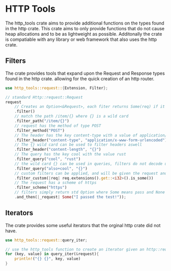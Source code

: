 # HTTP Tools
The http_tools crate aims to provide additional functions on the types found in the 
http crate. This crate aims to only provide functions that do not cause heap allocations and
to be as lightweight as possible. Additonally the crate is compatiable with any library or
web framework that also uses the http crate.

## Filters
The crate provides tools that expand upon the Request and Response types found in the http crate.
allowing for the quick creation of an http router.
```rust
use http_tools::request::{Extension, Filter};

// standard Http::request::Request
request
    // Creates an Option<&Request>, each fiter returns Some(req) if it passes and None if it fails
    .filter()
    // match the path /item/{} where {} is a wild card
    .filter_path("/item/{}")
    // request has the method of type POST
    .filter_method("POST")
    // The header has the key content-type with a value of application/x-www-form-urlencoded
    .filter_header("content-type", "application/x-www-form-urlencoded")
    // The {} wild card can be used to filter headers aswell
    .filter_header("content-length", "{}")
    // The query has the key cool with the value rust
    .filter_query("cool", "rust")
    // the wild card {} can be used in queries, filters do not decode uri encodings
    .filter_query("also+cool", "{}")
    // custom filters can be applied, and will be given the request and return a bool
    .filter_custom(|req| req.extensions().get::<i32>().is_some())
    // The request has a scheme of https
    .filter_scheme("https")
    // filters simply return std Option where Some means pass and None means failed
    .and_then(|_request| Some("I passed the test!"));
```
## Iterators
The crate provides some useful iterators that the orginal http crate did not have.
```rust
use http_tools::request::query_iter;

// use the http_tools function to create an iterator given an http::request::Request
for (key, value) in query_iter(&request){
    println!("{} {}", key, value)
}
```